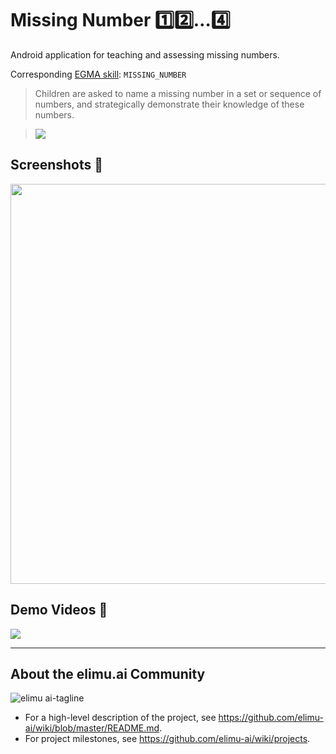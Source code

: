 # Missing Number 1️⃣2️⃣…4️⃣

Android application for teaching and assessing missing numbers.

Corresponding [EGMA skill](https://github.com/elimu-ai/model/blob/master/src/main/java/ai/elimu/model/v2/enums/content/NumeracySkill.java): `MISSING_NUMBER`
> Children are asked to name a missing number in a set or sequence of numbers, and strategically demonstrate their knowledge of these numbers.
    
> ![](https://raw.githubusercontent.com/elimu-ai/webapp/master/src/main/webapp/static/img/admin/EGMA_MISSING_NUMBER.png)

## Screenshots 📸

<img width="640" src="https://user-images.githubusercontent.com/15718174/27363510-ed2cd9aa-562c-11e7-86b5-db3d536a6655.png" />

## Demo Videos 🎥

[![](https://i.ytimg.com/vi/B8DNuti-15Q/hqdefault.jpg)](https://youtu.be/B8DNuti-15Q)

---

## About the elimu.ai Community

![elimu ai-tagline](https://user-images.githubusercontent.com/15718174/54360503-e8e88980-465c-11e9-9792-32b513105cf3.png)

 * For a high-level description of the project, see https://github.com/elimu-ai/wiki/blob/master/README.md.
 * For project milestones, see https://github.com/elimu-ai/wiki/projects.
